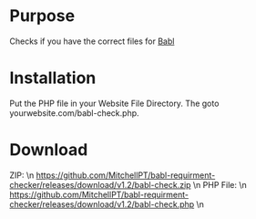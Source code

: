 # Purpose
Checks if you have the correct files for [Babl](https://www.gmodstore.com/market/view/babl-where-a-community-thrives)

# Installation
Put the PHP file in your Website File Directory. The goto yourwebsite.com/babl-check.php.

# Download
ZIP: \n
https://github.com/MitchellPT/babl-requirment-checker/releases/download/v1.2/babl-check.zip \n
PHP File: \n
https://github.com/MitchellPT/babl-requirment-checker/releases/download/v1.2/babl-check.php \n
